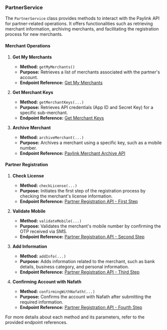 ### PartnerService

The `PartnerService` class provides methods to interact with the Paylink API for partner-related operations. It offers functionalities such as retrieving merchant information, archiving merchants, and facilitating the registration process for new merchants.

#### Merchant Operations

1. **Get My Merchants**

   - **Method:** `getMyMerchants()`
   - **Purpose:** Retrieves a list of merchants associated with the partner's account.
   - **Endpoint Reference:** [Get My Merchants](https://paylinksa.readme.io/docs/paylink-partner-api-get-my-merchants)

2. **Get Merchant Keys**

   - **Method:** `getMerchantKeys(...)`
   - **Purpose:** Retrieves API credentials (App ID and Secret Key) for a specific sub-merchant.
   - **Endpoint Reference:** [Get Merchant Keys](https://paylinksa.readme.io/docs/paylink-partner-api-get-merchant-keys)

3. **Archive Merchant**
   - **Method:** `archiveMerchant(...)`
   - **Purpose:** Archives a merchant using a specific key, such as a mobile number.
   - **Endpoint Reference:** [Paylink Merchant Archive API](https://paylinksa.readme.io/docs/paylink-merchant-archive-api)

#### Partner Registration

1. **Check License**

   - **Method:** `checkLicense(...)`
   - **Purpose:** Initiates the first step of the registration process by checking the merchant's license information.
   - **Endpoint Reference:** [Partner Registration API - First Step](https://paylinksa.readme.io/docs/partner-registration-api#first-step-check-license)

2. **Validate Mobile**

   - **Method:** `validateMobile(...)`
   - **Purpose:** Validates the merchant's mobile number by confirming the OTP received via SMS.
   - **Endpoint Reference:** [Partner Registration API - Second Step](https://paylinksa.readme.io/docs/partner-registration-api#second-step-validate-mobile)

3. **Add Information**

   - **Method:** `addInfo(...)`
   - **Purpose:** Adds information related to the merchant, such as bank details, business category, and personal information.
   - **Endpoint Reference:** [Partner Registration API - Third Step](https://paylinksa.readme.io/docs/partner-registration-api#third-step-add-information-for-bank-and-merchant)

4. **Confirming Account with Nafath**
   - **Method:** `confirmingWithNafath(...)`
   - **Purpose:** Confirms the account with Nafath after submitting the required information.
   - **Endpoint Reference:** [Partner Registration API - Fourth Step](https://paylinksa.readme.io/docs/partner-registration-api#fourth-step-confirming-account-with-nafath)

For more details about each method and its parameters, refer to the provided endpoint references.
